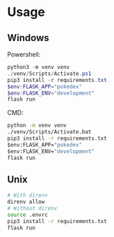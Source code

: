 # Usage
## Windows

Powershell:
```powershell
python3 -m venv venv
./venv/Scripts/Activate.ps1
pip3 install -r requirements.txt
$env:FLASK_APP="pokedex"
$env:FLASK_ENV="development"
flask run
```

CMD:
```bat
python -m venv venv
./venv/Scripts/Activate.bat
pip3 install -r requirements.txt
$env:FLASK_APP="pokedex"
$env:FLASK_ENV="development"
flask run
```

## Unix

```bash
# With direnv
direnv allow
# Without direnv
source .envrc
pip3 install -r requirements.txt
flask run
```
